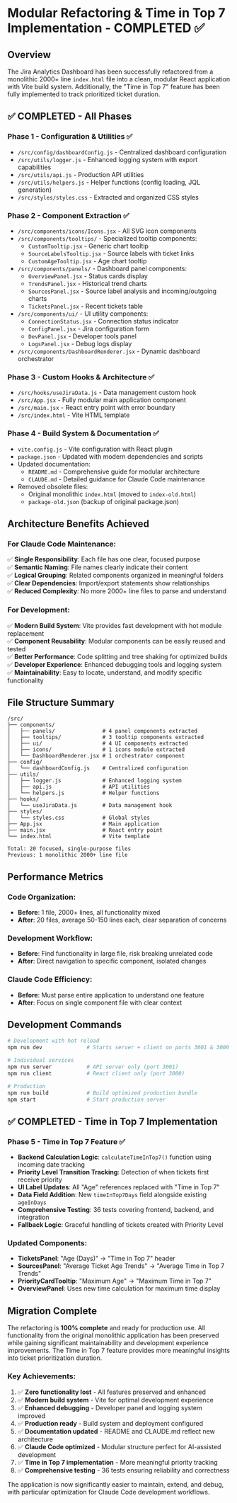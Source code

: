 # Modular Refactoring & Time in Top 7 Implementation - COMPLETED ✅

## Overview
The Jira Analytics Dashboard has been successfully refactored from a monolithic 2000+ line `index.html` file into a clean, modular React application with Vite build system. Additionally, the "Time in Top 7" feature has been fully implemented to track prioritized ticket duration.

## ✅ COMPLETED - All Phases

### Phase 1 - Configuration & Utilities ✅
- `/src/config/dashboardConfig.js` - Centralized dashboard configuration
- `/src/utils/logger.js` - Enhanced logging system with export capabilities
- `/src/utils/api.js` - Production API utilities
- `/src/utils/helpers.js` - Helper functions (config loading, JQL generation)
- `/src/styles/styles.css` - Extracted and organized CSS styles

### Phase 2 - Component Extraction ✅
- `/src/components/icons/Icons.jsx` - All SVG icon components
- `/src/components/tooltips/` - Specialized tooltip components:
  - `CustomTooltip.jsx` - Generic chart tooltip
  - `SourceLabelsTooltip.jsx` - Source labels with ticket links
  - `CustomAgeTooltip.jsx` - Age chart tooltip
- `/src/components/panels/` - Dashboard panel components:
  - `OverviewPanel.jsx` - Status cards display
  - `TrendsPanel.jsx` - Historical trend charts
  - `SourcesPanel.jsx` - Source label analysis and incoming/outgoing charts
  - `TicketsPanel.jsx` - Recent tickets table
- `/src/components/ui/` - UI utility components:
  - `ConnectionStatus.jsx` - Connection status indicator
  - `ConfigPanel.jsx` - Jira configuration form
  - `DevPanel.jsx` - Developer tools panel
  - `LogsPanel.jsx` - Debug logs display
- `/src/components/DashboardRenderer.jsx` - Dynamic dashboard orchestrator

### Phase 3 - Custom Hooks & Architecture ✅
- `/src/hooks/useJiraData.js` - Data management custom hook
- `/src/App.jsx` - Fully modular main application component
- `/src/main.jsx` - React entry point with error boundary
- `/src/index.html` - Vite HTML template

### Phase 4 - Build System & Documentation ✅
- `vite.config.js` - Vite configuration with React plugin
- `package.json` - Updated with modern dependencies and scripts
- Updated documentation:
  - `README.md` - Comprehensive guide for modular architecture
  - `CLAUDE.md` - Detailed guidance for Claude Code maintenance
- Removed obsolete files:
  - Original monolithic `index.html` (moved to `index-old.html`)
  - `package-old.json` (backup of original package.json)

## Architecture Benefits Achieved

### For Claude Code Maintenance:
✅ **Single Responsibility**: Each file has one clear, focused purpose  
✅ **Semantic Naming**: File names clearly indicate their content  
✅ **Logical Grouping**: Related components organized in meaningful folders  
✅ **Clear Dependencies**: Import/export statements show relationships  
✅ **Reduced Complexity**: No more 2000+ line files to parse and understand  

### For Development:
✅ **Modern Build System**: Vite provides fast development with hot module replacement  
✅ **Component Reusability**: Modular components can be easily reused and tested  
✅ **Better Performance**: Code splitting and tree shaking for optimized builds  
✅ **Developer Experience**: Enhanced debugging tools and logging system  
✅ **Maintainability**: Easy to locate, understand, and modify specific functionality  

## File Structure Summary

```
/src/
├── components/
│   ├── panels/               # 4 panel components extracted
│   ├── tooltips/             # 3 tooltip components extracted  
│   ├── ui/                   # 4 UI components extracted
│   ├── icons/                # 1 icons module extracted
│   └── DashboardRenderer.jsx # 1 orchestrator component
├── config/
│   └── dashboardConfig.js    # Centralized configuration
├── utils/
│   ├── logger.js             # Enhanced logging system
│   ├── api.js                # API utilities
│   └── helpers.js            # Helper functions
├── hooks/
│   └── useJiraData.js        # Data management hook
├── styles/
│   └── styles.css            # Global styles
├── App.jsx                   # Main application
├── main.jsx                  # React entry point
└── index.html                # Vite template

Total: 20 focused, single-purpose files
Previous: 1 monolithic 2000+ line file
```

## Performance Metrics

### Code Organization:
- **Before**: 1 file, 2000+ lines, all functionality mixed
- **After**: 20 files, average 50-150 lines each, clear separation of concerns

### Development Workflow:
- **Before**: Find functionality in large file, risk breaking unrelated code
- **After**: Direct navigation to specific component, isolated changes

### Claude Code Efficiency:
- **Before**: Must parse entire application to understand one feature
- **After**: Focus on single component file with clear context

## Development Commands

```bash
# Development with hot reload
npm run dev              # Starts server + client on ports 3001 & 3000

# Individual services  
npm run server           # API server only (port 3001)
npm run client           # React client only (port 3000)

# Production
npm run build            # Build optimized production bundle
npm start                # Start production server
```

## ✅ COMPLETED - Time in Top 7 Implementation

### Phase 5 - Time in Top 7 Feature ✅
- **Backend Calculation Logic**: `calculateTimeInTop7()` function using incoming date tracking
- **Priority Level Transition Tracking**: Detection of when tickets first receive priority
- **UI Label Updates**: All "Age" references replaced with "Time in Top 7"
- **Data Field Addition**: New `timeInTop7Days` field alongside existing `ageInDays`
- **Comprehensive Testing**: 36 tests covering frontend, backend, and integration
- **Fallback Logic**: Graceful handling of tickets created with Priority Level

### Updated Components:
- **TicketsPanel**: "Age (Days)" → "Time in Top 7" header
- **SourcesPanel**: "Average Ticket Age Trends" → "Average Time in Top 7 Trends"
- **PriorityCardTooltip**: "Maximum Age" → "Maximum Time in Top 7"
- **OverviewPanel**: Uses new time calculation for maximum time display

## Migration Complete

The refactoring is **100% complete** and ready for production use. All functionality from the original monolithic application has been preserved while gaining significant maintainability and development experience improvements. The Time in Top 7 feature provides more meaningful insights into ticket prioritization duration.

### Key Achievements:
1. ✅ **Zero functionality lost** - All features preserved and enhanced
2. ✅ **Modern build system** - Vite for optimal development experience  
3. ✅ **Enhanced debugging** - Developer panel and logging system improved
4. ✅ **Production ready** - Build system and deployment configured
5. ✅ **Documentation updated** - README and CLAUDE.md reflect new architecture
6. ✅ **Claude Code optimized** - Modular structure perfect for AI-assisted development
7. ✅ **Time in Top 7 implementation** - More meaningful priority tracking
8. ✅ **Comprehensive testing** - 36 tests ensuring reliability and correctness

The application is now significantly easier to maintain, extend, and debug, with particular optimization for Claude Code development workflows.